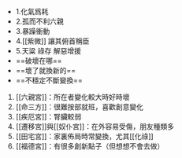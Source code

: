 - 1.化氣爲耗
- 2.孤而不利六親
- 3.暴躁衝動
- 4.[[紫微]] 讓其俯首稱臣
- 5.天粱 祿存 解惡增援
- ==破壞在哪==
- ==壞了就換新的==
- ==不穩定不斷變換==
1. [[六親宮]]：所在者變化較大時好時壞
2. [[命三方]]：很難按部就班，喜歡創意變化 
3. [[疾厄宮]]：腎臟較弱
4. [[遷移宮]]與[[奴仆宮]]：在外容易受傷，朋友種類多
5. [[田宅宮]]：家裏佈局時常變換，尤其[[化祿]]
6. [[福德宮]]：有很多創新點子（但想想不會去做）